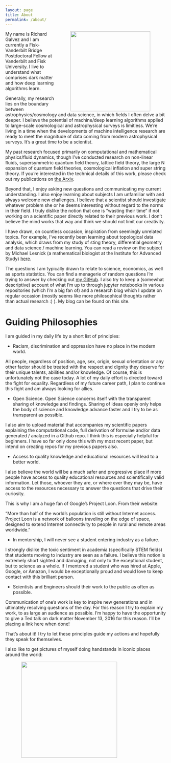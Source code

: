 ```yaml
---
layout: page
title: About
permalink: /about/
---
```

<img align="right" hspace="50px" src="https://raw.githubusercontent.com/richardagalvez/richardagalvez.github.io/master/meeeee.jpg" style="width: 250px;"/>My name is Richard Galvez and I am currently a Fisk-Vanderbilt Bridge Postdoctoral Fellow at Vanderbilt and Fisk University. I live to understand what comprises dark matter and how deep learning algorithms learn.


Generally, my research lies on the boundary between astrophysics/cosmology and data science, in which fields I often delve a bit deeper. I believe the potential of machine/deep learning algorithms applied to large-scale cosmological and astrophysical surveys is limitless. We’re living in a  time when the developments of machine intelligence research are ready to meet the magnitude of data coming from modern astrophysical surveys. It’s a great time to be a scientist.


My past research focused primarily on computational and mathematical physics/fluid dynamics, though I’ve conducted research on non-linear fluids, supersymmetric quantum field theory, lattice field theory, the large N expansion of quantum field theories, cosmological inflation and super string theory.
If you’re interested in the technical details of this work, please check out my publications on [the Arxiv](http://inspirehep.net/search?ln=en&p=find+a+galvez%2C+richard&of=hb&action_search=Search&sf=earliestdate&so=d).


Beyond that, I enjoy asking new questions and communicating my current understanding. I also enjoy learning about subjects I am unfamiliar with and always welcome new challenges. I believe that a scientist should investigate whatever problem she or he deems interesting without regard to the norms in their field. I truly dislike the notion that one is “wasting their time” if not working on a scientific paper directly related to their previous work. I don’t believe the mind works that way and think we should not limit our creativity.

I have drawn, on countless occasion, inspiration from seemingly unrelated topics. For example, I’ve recently been learning about topological data analysis, which draws from my study of sting theory, differential geometry and data science / machine learning. You can read a review on the subject by Michael Lesnick (a mathematical biologist at the Institute for Advanced Study) [here](https://www.ias.edu/ideas/2013/lesnick-topological-data-analysis).

The questions I am typically drawn to relate to science, economics, as well as sports statistics. You can find a menagerie of random questions I’m trying to answer by checking out [my GitHub](http://www.github.com/richardagalvez). I also try to keep a (somewhat descriptive) account of what I’m up to through jupyter notebooks in various repositories (which I’m a big fan of) and a research blog which I update on regular occasion (mostly seems like more philosophical thoughts rather than actual research :) ). My blog can be found on this site.


# Guiding Philosophies

I am guided in my daily life by a short list of principles:

- Racism, discrimination and oppression have no place in the modern world.

All people, regardless of position, age, sex, origin, sexual orientation or any other factor should be treated with the respect and dignity they deserve for their unique talents, abilities and/or knowledge.
Of course, this is unfortunately  not the case today. A lot of my daily effort  is directed toward the fight for equality. Regardless of my future career path, I plan to continue this fight and am always looking for allies.

- Open Science.
Open Science concerns itself with the transparent sharing of knowledge and findings. Sharing of ideas openly only helps the body of science and knowledge advance faster and I try to be as transparent as possible.

I also aim to upload material that accompanies my scientific papers explaining the computational code, full derivation of formulae and/or data generated / analyzed in a Github repo. I think this is especially helpful for beginners. I have so far only done this with my most recent paper, but intend on creating repos for my previous papers also.

- Access to quality knowledge and educational resources will lead to a better world.

I also believe the world will be a much safer and progressive place if more people have access to quality educational resources and scientifically valid information. Let those, whoever they are, or where ever they may be, have access to the resources necessary to answer the questions that drive their curiosity. 

This is why I am a huge fan of Google’s Project Loon. From their website:

“More than half of the world’s population is still without Internet access. Project Loon is a network of balloons traveling on the edge of space, designed to extend Internet connectivity to people in rural and remote areas worldwide.”

- In mentorship, I will never see a student entering industry as a failure.

I strongly dislike the toxic sentiment in academia (specifically STEM fields) that students moving to industry are seen as a failure. I believe this notion is extremely short sighted and damaging, not only to the exceptional student, but to science as a whole. If I mentored a student who was hired at Apple, Google, or Amazon, I would be exceptionally proud and would love to keep contact with this brilliant person.

- Scientists and Engineers should their work to the public as often as possible.

Communication of one’s work is key to inspire new generations and in ultimately resolving questions of the day. For this reason I try to explain my work, to as large an audience as possible. I’m happy to have the opportunity to give a Ted talk on dark matter November 13, 2016 for this reason. I’ll be placing a link here when done!

That’s about it! I try to let these principles guide my actions and hopefully they speak for themselves.

I also like to get pictures of myself doing handstands in iconic places around the world:

<img align="center" hspace="50px" src="https://raw.githubusercontent.com/richardagalvez/richardagalvez.github.io/master/IMG_4510.JPG" style="width: 300px;"/>
